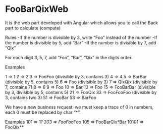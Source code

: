 # FooBarQixWeb

It is the web part developed with Angular which allows you to call the Back part to calculate (compute)

Rules
-If the number is divisible by 3, write “Foo” instead of the number
-If the number is divisible by 5, add “Bar”
-If the number is divisible by 7, add “Qix”

For each digit 3, 5, 7, add “Foo”, “Bar”, “Qix” in the digits order.

Examples

1  => 1
2  => 2
3  => FooFoo (divisible by 3, contains 3)
4  => 4
5  => BarBar (divisible by 5, contains 5)
6  => Foo (divisible by 3)
7  => QixQix (divisible by 7, contains 7)
8  => 8
9  => Foo
10 => Bar
13 => Foo
15 => FooBarBar (divisible by 3, divisible by 5, contains 5)
21 => FooQix
33 => FooFooFoo (divisible by 3, contains two 3)
51 => FooBar
53 => BarFoo


We have a new business request: we must keep a trace of 0 in numbers, each 0 must be replaced by char “*“.

Examples
101   => 1*1
303   => FooFoo*Foo
105   => FooBarQix*Bar
10101 => FooQix**
